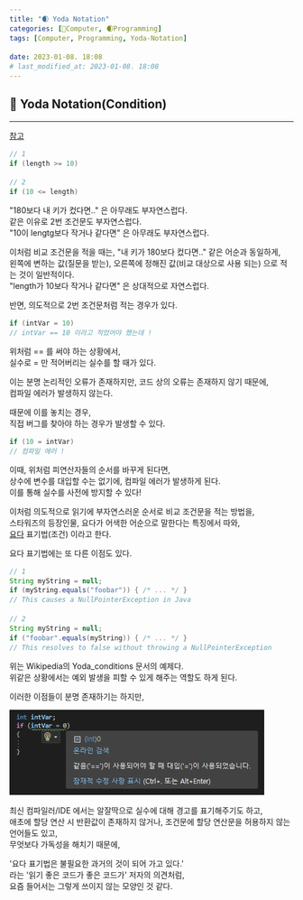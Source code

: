```yaml
---
title: "🌒 Yoda Notation"
categories: [💫Computer, 🌒Programming]
tags: [Computer, Programming, Yoda-Notation]

date: 2023-01-08. 18:08
# last_modified_at: 2023-01-08. 18:08
---
```


## 💫 Yoda Notation(Condition)

---

[참고](https://en.wikipedia.org/wiki/Yoda_conditions)  

```cs
// 1
if (length >= 10)

// 2
if (10 <= length)
```

"180보다 내 키가 컸다면.." 은 아무래도 부자연스럽다.  
같은 이유로 2번 조건문도 부자연스럽다.  
"10이 lengtg보다 작거나 같다면" 은 아무래도 부자연스럽다.  

이처럼 비교 조건문을 적을 때는, "내 키가 180보다 컸다면.." 같은 어순과 동일하게,  
왼쪽에 변하는 값(질문을 받는), 오른쪽에 정해진 값(비교 대상으로 사용 되는) 으로 적는 것이 일반적이다.  
"length가 10보다 작거나 같다면" 은 상대적으로 자연스럽다.  

반면, 의도적으로 2번 조건문처럼 적는 경우가 있다.  

```cs
if (intVar = 10)
// intVar == 10 이라고 적었어야 했는데 !
```

위처럼 == 를 써야 하는 상황에서,  
실수로 = 만 적어버리는 실수를 할 때가 있다.  

이는 분명 논리적인 오류가 존재하지만, 코드 상의 오류는 존재하지 않기 때문에,  
컴파일 에러가 발생하지 않는다.  

때문에 이를 놓치는 경우,  
직접 버그를 찾아야 하는 경우가 발생할 수 있다.  

```cs
if (10 = intVar)
// 컴파일 에러 !
```

이때, 위처럼 피연산자들의 순서를 바꾸게 된다면,  
상수에 변수를 대입할 수는 없기에, 컴파일 에러가 발생하게 된다.  
이를 통해 실수를 사전에 방지할 수 있다!  

이처럼 의도적으로 읽기에 부자연스러운 순서로 비교 조건문을 적는 방법을,  
스타워즈의 등장인물, 요다가 어색한 어순으로 말한다는 특징에서 따와,  
[요다](https://namu.wiki/w/%EC%9A%94%EB%8B%A4#s-2) 표기법(조건) 이라고 한다.  

요다 표기법에는 또 다른 이점도 있다.  

```java
// 1
String myString = null;
if (myString.equals("foobar")) { /* ... */ }
// This causes a NullPointerException in Java

// 2
String myString = null;
if ("foobar".equals(myString)) { /* ... */ }
// This resolves to false without throwing a NullPointerException
```

위는 Wikipedia의 Yoda_conditions 문서의 예제다.  
위같은 상황에서는 예외 발생을 피할 수 있게 해주는 역할도 하게 된다.  

이러한 이점들이 분명 존재하기는 하지만,  

![앗](/assets/img/2023/230108_0000.jpg)

최신 컴파일러/IDE 에서는 알잘딱으로 실수에 대해 경고를 표기해주기도 하고,  
애초에 할당 연산 시 반환값이 존재하지 않거나, 조건문에 할당 연산문을 허용하지 않는 언어들도 있고,  
무엇보다 가독성을 해치기 때문에,  

'요다 표기법은 불필요한 과거의 것이 되어 가고 있다.'  
라는 '읽기 좋은 코드가 좋은 코드가' 저자의 의견처럼,  
요즘 들어서는 그렇게 쓰이지 않는 모양인 것 같다.  
